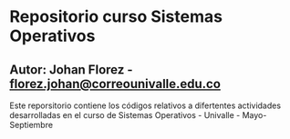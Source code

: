 # Repositorio curso Sistemas Operativos
## Autor: Johan Florez - florez.johan@correounivalle.edu.co

Este reporsitorio contiene los códigos relativos a difertentes actividades 
desarrolladas en el curso de Sistemas Operativos - Univalle - Mayo-Septiembre
 
